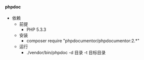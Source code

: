 #### phpdoc

- 依赖  
    - 前提  
        - PHP 5.3.3  
    - 安装  
        - composer require "phpdocumentor/phpdocumentor:2.*"  
    - 运行  
        - ./vendor/bin/phpdoc -d 目录 -t 目标目录
